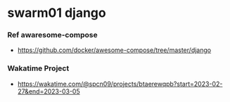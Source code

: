 
# swarm01 django
### Ref awaresome-compose
-   https://github.com/docker/awesome-compose/tree/master/django
### Wakatime Project
-   https://wakatime.com/@spcn09/projects/btaerewqpb?start=2023-02-27&end=2023-03-05